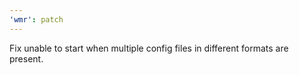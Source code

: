 ```yaml
---
'wmr': patch
---
```


Fix unable to start when multiple config files in different formats are present.
